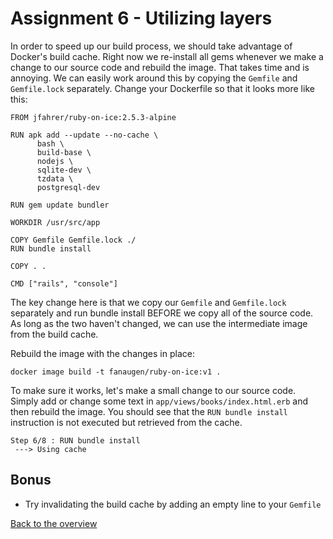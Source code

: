 # Assignment 6 - Utilizing layers
In order to speed up our build process, we should take advantage of Docker's build cache. Right now we re-install all gems whenever we make a change to our source code and rebuild the image. That takes time and is annoying. We can easily work around this by copying the `Gemfile` and `Gemfile.lock` separately. Change your Dockerfile so that it looks more like this:
```
FROM jfahrer/ruby-on-ice:2.5.3-alpine

RUN apk add --update --no-cache \
      bash \
      build-base \
      nodejs \
      sqlite-dev \
      tzdata \
      postgresql-dev

RUN gem update bundler

WORKDIR /usr/src/app

COPY Gemfile Gemfile.lock ./
RUN bundle install

COPY . .

CMD ["rails", "console"]
```

The key change here is that we copy our `Gemfile` and `Gemfile.lock` separately and run bundle install BEFORE we copy all of the source code. As long as the two haven't changed, we can use the intermediate image from the build cache.

Rebuild the image with the changes in place:
```
docker image build -t fanaugen/ruby-on-ice:v1 .
```

To make sure it works, let's make a small change to our source code. Simply add or change some text in `app/views/books/index.html.erb` and then rebuild the image. You should see that the `RUN bundle install` instruction is not executed but retrieved from the cache.

```
Step 6/8 : RUN bundle install
 ---> Using cache
```

## Bonus
* Try invalidating the build cache by adding an empty line to your `Gemfile`

[Back to the overview](../README.md#assignments)
